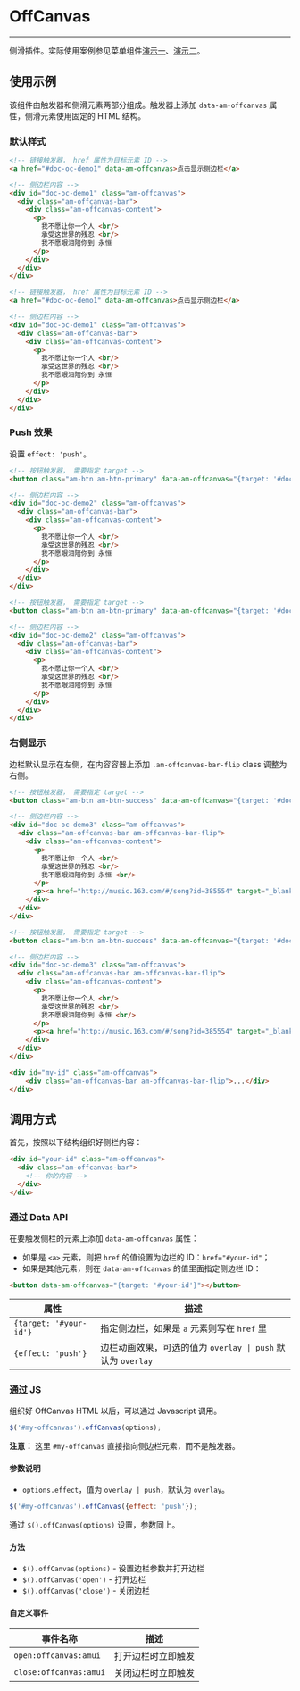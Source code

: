 # OffCanvas
---

侧滑插件。实际使用案例参见菜单组件[演示一](/widgets/menu/offcanvas1/0)、[演示二](/widgets/menu/offcanvas1/1)。

## 使用示例

该组件由触发器和侧滑元素两部分组成。触发器上添加 `data-am-offcanvas` 属性，侧滑元素使用固定的 HTML 结构。

### 默认样式

`````html
<!-- 链接触发器， href 属性为目标元素 ID -->
<a href="#doc-oc-demo1" data-am-offcanvas>点击显示侧边栏</a>

<!-- 侧边栏内容 -->
<div id="doc-oc-demo1" class="am-offcanvas">
  <div class="am-offcanvas-bar">
    <div class="am-offcanvas-content">
      <p>
        我不愿让你一个人 <br/>
        承受这世界的残忍 <br/>
        我不愿眼泪陪你到 永恒
      </p>
    </div>
  </div>
</div>
`````

```html
<!-- 链接触发器， href 属性为目标元素 ID -->
<a href="#doc-oc-demo1" data-am-offcanvas>点击显示侧边栏</a>

<!-- 侧边栏内容 -->
<div id="doc-oc-demo1" class="am-offcanvas">
  <div class="am-offcanvas-bar">
    <div class="am-offcanvas-content">
      <p>
        我不愿让你一个人 <br/>
        承受这世界的残忍 <br/>
        我不愿眼泪陪你到 永恒
      </p>
    </div>
  </div>
</div>
```

### Push 效果

设置 `effect: 'push'`。

`````html
<!-- 按钮触发器， 需要指定 target -->
<button class="am-btn am-btn-primary" data-am-offcanvas="{target: '#doc-oc-demo2', effect: 'push'}">点击显示侧边栏</button>

<!-- 侧边栏内容 -->
<div id="doc-oc-demo2" class="am-offcanvas">
  <div class="am-offcanvas-bar">
    <div class="am-offcanvas-content">
      <p>
        我不愿让你一个人 <br/>
        承受这世界的残忍 <br/>
        我不愿眼泪陪你到 永恒
      </p>
    </div>
  </div>
</div>
`````
```html
<!-- 按钮触发器， 需要指定 target -->
<button class="am-btn am-btn-primary" data-am-offcanvas="{target: '#doc-oc-demo2', effect: 'push'}">点击显示侧边栏</button>

<!-- 侧边栏内容 -->
<div id="doc-oc-demo2" class="am-offcanvas">
  <div class="am-offcanvas-bar">
    <div class="am-offcanvas-content">
      <p>
        我不愿让你一个人 <br/>
        承受这世界的残忍 <br/>
        我不愿眼泪陪你到 永恒
      </p>
    </div>
  </div>
</div>
```

### 右侧显示

边栏默认显示在左侧，在内容容器上添加 `.am-offcanvas-bar-flip` class 调整为右侧。

`````html
<!-- 按钮触发器， 需要指定 target -->
<button class="am-btn am-btn-success" data-am-offcanvas="{target: '#doc-oc-demo3'}">右侧显示侧边栏</button>

<!-- 侧边栏内容 -->
<div id="doc-oc-demo3" class="am-offcanvas">
  <div class="am-offcanvas-bar am-offcanvas-bar-flip">
    <div class="am-offcanvas-content">
      <p>
        我不愿让你一个人 <br/>
        承受这世界的残忍 <br/>
        我不愿眼泪陪你到 永恒 <br/>
      </p>
      <p><a href="http://music.163.com/#/song?id=385554" target="_blank">网易音乐</a>      </p>
    </div>
  </div>
</div>
`````
```html
<!-- 按钮触发器， 需要指定 target -->
<button class="am-btn am-btn-success" data-am-offcanvas="{target: '#doc-oc-demo3'}">右侧显示边栏</button>

<!-- 侧边栏内容 -->
<div id="doc-oc-demo3" class="am-offcanvas">
  <div class="am-offcanvas-bar am-offcanvas-bar-flip">
    <div class="am-offcanvas-content">
      <p>
        我不愿让你一个人 <br/>
        承受这世界的残忍 <br/>
        我不愿眼泪陪你到 永恒 <br/>
      </p>
      <p><a href="http://music.163.com/#/song?id=385554" target="_blank">网易音乐</a>      </p>
    </div>
  </div>
</div>
```

```html
<div id="my-id" class="am-offcanvas">
	<div class="am-offcanvas-bar am-offcanvas-bar-flip">...</div>
</div>
```

## 调用方式

首先，按照以下结构组织好侧栏内容：

```html
<div id="your-id" class="am-offcanvas">
  <div class="am-offcanvas-bar">
    <!-- 你的内容 -->
  </div>
</div>
```

### 通过 Data API

在要触发侧栏的元素上添加 `data-am-offcanvas` 属性：

- 如果是 `<a>` 元素，则把 `href` 的值设置为边栏的 ID：`href="#your-id"`；
- 如果是其他元素，则在 `data-am-offcanvas` 的值里面指定侧边栏 ID：

```html
<button data-am-offcanvas="{target: '#your-id'}"></button>
```

<table class="am-table am-table-bd am-table-striped">
  <thead>
  <tr>
    <th>属性</th>
    <th>描述</th>
  </tr>
  </thead>
  <tbody>
  <tr>
    <td><code>{target: '#your-id'}</code></td>
    <td>指定侧边栏，如果是 <code>a</code> 元素则写在 <code>href</code> 里</td>
  </tr>
  <tr>
    <td><code>{effect: 'push'}</code></td>
    <td>边栏动画效果，可选的值为 <code>overlay | push</code> 默认为 <code>overlay</code></td>
  </tr>
  </tbody>
</table>

### 通过 JS

组织好 OffCanvas HTML 以后，可以通过 Javascript 调用。

```javascript
$('#my-offcanvas').offCanvas(options);
```

__注意：__ 这里 `#my-offcanvas` 直接指向侧边栏元素，而不是触发器。

#### 参数说明

- `options.effect`，值为 `overlay | push`，默认为 `overlay`。

```javascript
$('#my-offcanvas').offCanvas({effect: 'push'});
```

通过 `$().offCanvas(options)` 设置，参数同上。

#### 方法

- `$().offCanvas(options)` - 设置边栏参数并打开边栏
- `$().offCanvas('open')` - 打开边栏
- `$().offCanvas('close')` - 关闭边栏

#### 自定义事件

<table class="am-table am-table-bd am-table-striped">
  <thead>
  <tr>
    <th>事件名称</th>
    <th>描述</th>
  </tr>
  </thead>
  <tbody>
  <tr>
    <td><code>open:offcanvas:amui</code></td>
    <td>打开边栏时立即触发</td>
  </tr>
  <tr>
    <td><code>close:offcanvas:amui</code></td>
    <td>关闭边栏时立即触发</td>
  </tr>
  </tbody>
</table>